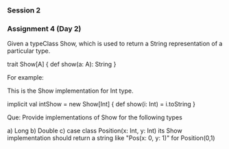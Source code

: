 ### Session 2 
### Assignment 4 (Day 2)

Given a typeClass Show, which is used to return a String representation of a particular type.

trait Show[A] { 
 def show(a: A): String 
} 


For example: 

This is the Show implementation for Int type.

 implicit val intShow = new Show[Int] { 
 def show(i: Int) = i.toString 
}

Que: Provide implementations of Show for the following types

a) Long
b) Double
c) case class Position(x: Int, y: Int) its Show implementation should return a string like "Pos(x: 0, y: 1)" for Position(0,1)

